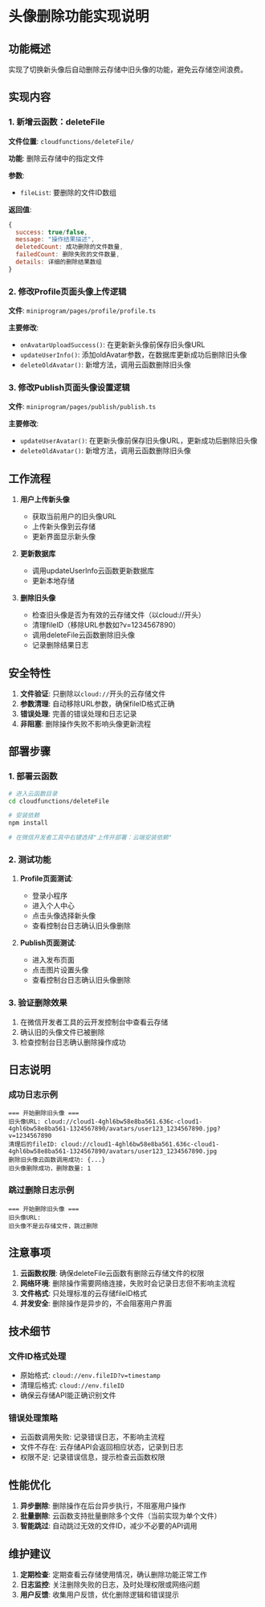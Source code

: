 # 头像删除功能实现说明

## 功能概述

实现了切换新头像后自动删除云存储中旧头像的功能，避免云存储空间浪费。

## 实现内容

### 1. 新增云函数：deleteFile

**文件位置**: `cloudfunctions/deleteFile/`

**功能**: 删除云存储中的指定文件

**参数**:
- `fileList`: 要删除的文件ID数组

**返回值**:
```javascript
{
  success: true/false,
  message: "操作结果描述",
  deletedCount: 成功删除的文件数量,
  failedCount: 删除失败的文件数量,
  details: 详细的删除结果数组
}
```

### 2. 修改Profile页面头像上传逻辑

**文件**: `miniprogram/pages/profile/profile.ts`

**主要修改**:
- `onAvatarUploadSuccess()`: 在更新新头像前保存旧头像URL
- `updateUserInfo()`: 添加oldAvatar参数，在数据库更新成功后删除旧头像
- `deleteOldAvatar()`: 新增方法，调用云函数删除旧头像

### 3. 修改Publish页面头像设置逻辑

**文件**: `miniprogram/pages/publish/publish.ts`

**主要修改**:
- `updateUserAvatar()`: 在更新头像前保存旧头像URL，更新成功后删除旧头像
- `deleteOldAvatar()`: 新增方法，调用云函数删除旧头像

## 工作流程

1. **用户上传新头像**
   - 获取当前用户的旧头像URL
   - 上传新头像到云存储
   - 更新界面显示新头像

2. **更新数据库**
   - 调用updateUserInfo云函数更新数据库
   - 更新本地存储

3. **删除旧头像**
   - 检查旧头像是否为有效的云存储文件（以cloud://开头）
   - 清理fileID（移除URL参数如?v=1234567890）
   - 调用deleteFile云函数删除旧头像
   - 记录删除结果日志

## 安全特性

1. **文件验证**: 只删除以`cloud://`开头的云存储文件
2. **参数清理**: 自动移除URL参数，确保fileID格式正确
3. **错误处理**: 完善的错误处理和日志记录
4. **非阻塞**: 删除操作失败不影响头像更新流程

## 部署步骤

### 1. 部署云函数

```bash
# 进入云函数目录
cd cloudfunctions/deleteFile

# 安装依赖
npm install

# 在微信开发者工具中右键选择"上传并部署：云端安装依赖"
```

### 2. 测试功能

1. **Profile页面测试**:
   - 登录小程序
   - 进入个人中心
   - 点击头像选择新头像
   - 查看控制台日志确认旧头像删除

2. **Publish页面测试**:
   - 进入发布页面
   - 点击图片设置头像
   - 查看控制台日志确认旧头像删除

### 3. 验证删除效果

1. 在微信开发者工具的云开发控制台中查看云存储
2. 确认旧的头像文件已被删除
3. 检查控制台日志确认删除操作成功

## 日志说明

### 成功日志示例
```
=== 开始删除旧头像 ===
旧头像URL: cloud://cloud1-4ghl6bw58e8ba561.636c-cloud1-4ghl6bw58e8ba561-1324567890/avatars/user123_1234567890.jpg?v=1234567890
清理后的fileID: cloud://cloud1-4ghl6bw58e8ba561.636c-cloud1-4ghl6bw58e8ba561-1324567890/avatars/user123_1234567890.jpg
删除旧头像云函数调用成功: {...}
旧头像删除成功，删除数量: 1
```

### 跳过删除日志示例
```
=== 开始删除旧头像 ===
旧头像URL: 
旧头像不是云存储文件，跳过删除
```

## 注意事项

1. **云函数权限**: 确保deleteFile云函数有删除云存储文件的权限
2. **网络环境**: 删除操作需要网络连接，失败时会记录日志但不影响主流程
3. **文件格式**: 只处理标准的云存储fileID格式
4. **并发安全**: 删除操作是异步的，不会阻塞用户界面

## 技术细节

### 文件ID格式处理
- 原始格式: `cloud://env.fileID?v=timestamp`
- 清理后格式: `cloud://env.fileID`
- 确保云存储API能正确识别文件

### 错误处理策略
- 云函数调用失败: 记录错误日志，不影响主流程
- 文件不存在: 云存储API会返回相应状态，记录到日志
- 权限不足: 记录错误信息，提示检查云函数权限

## 性能优化

1. **异步删除**: 删除操作在后台异步执行，不阻塞用户操作
2. **批量删除**: 云函数支持批量删除多个文件（当前实现为单个文件）
3. **智能跳过**: 自动跳过无效的文件ID，减少不必要的API调用

## 维护建议

1. **定期检查**: 定期查看云存储使用情况，确认删除功能正常工作
2. **日志监控**: 关注删除失败的日志，及时处理权限或网络问题
3. **用户反馈**: 收集用户反馈，优化删除逻辑和错误提示
